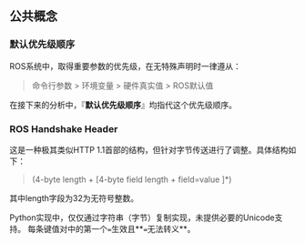 ## 公共概念

### 默认优先级顺序

ROS系统中，取得重要参数的优先级，在无特殊声明时一律遵从：

> 命令行参数 > 环境变量 > 硬件真实值 > ROS默认值

在接下来的分析中，『__默认优先级顺序__』均指代这个优先级顺序。

### ROS Handshake Header

这是一种极其类似HTTP 1.1首部的结构，但针对字节传送进行了调整。具体结构如下：

> (4-byte length + [4-byte field length + field=value ]\*)

其中length字段为32为无符号整数。

Python实现中，仅仅通过字符串（字节）复制实现，未提供必要的Unicode支持。
每条键值对中的第一个`=`生效且**`=`无法转义**。


